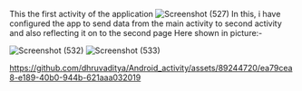 This the first activity of the application
![Screenshot (527)](https://github.com/dhruvaditya/Android_activity/assets/89244720/7f4e091b-ec2a-4489-b078-45f87b103f6a)
In this, i have configured the app to send data from the main activity to second activity and also reflecting it on to the second page
Here shown in picture:-

![Screenshot (532)](https://github.com/dhruvaditya/Android_activity/assets/89244720/633a8959-cd5e-47a4-bd9e-2f323cedb39f)
![Screenshot (533)](https://github.com/dhruvaditya/Android_activity/assets/89244720/644e5adb-db24-4168-b29f-cb47634f6518)



https://github.com/dhruvaditya/Android_activity/assets/89244720/ea79cea8-e189-40b0-944b-621aaa032019

